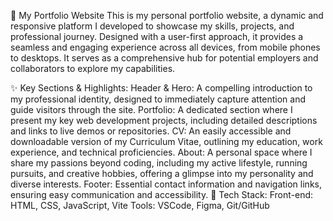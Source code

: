 🚀 My Portfolio Website This is my personal portfolio website, a dynamic and
responsive platform I developed to showcase my skills, projects, and
professional journey. Designed with a user-first approach, it provides a
seamless and engaging experience across all devices, from mobile phones to
desktops. It serves as a comprehensive hub for potential employers and
collaborators to explore my capabilities.

✨ Key Sections & Highlights: Header & Hero: A compelling introduction to my
professional identity, designed to immediately capture attention and guide
visitors through the site. Portfolio: A dedicated section where I present my key
web development projects, including detailed descriptions and links to live
demos or repositories. CV: An easily accessible and downloadable version of my
Curriculum Vitae, outlining my education, work experience, and technical
proficiencies. About: A personal space where I share my passions beyond coding,
including my active lifestyle, running pursuits, and creative hobbies, offering
a glimpse into my personality and diverse interests. Footer: Essential contact
information and navigation links, ensuring easy communication and accessibility.
🔧 Tech Stack: Front-end: HTML, CSS, JavaScript, Vite Tools: VSCode, Figma,
Git/GitHub
